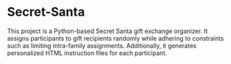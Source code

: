 # Secret-Santa
This project is a Python-based Secret Santa gift exchange organizer. It assigns participants to gift recipients randomly while adhering to constraints such as limiting intra-family assignments. Additionally, it generates personalized HTML instruction files for each participant.
